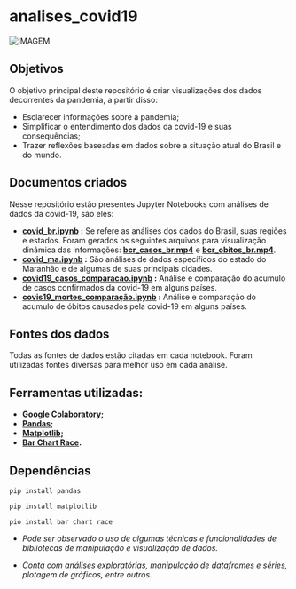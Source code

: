 # analises_covid19


![IMAGEM](https://github.com/cecellhax/analises_covid19/blob/main/capa_covid.png)

## Objetivos
O objetivo principal deste repositório é criar visualizações dos dados decorrentes da pandemia, a partir disso:
- Esclarecer informações sobre a pandemia;
- Simplificar o entendimento dos dados da covid-19 e suas consequências;
- Trazer reflexões baseadas em dados sobre a situação atual do Brasil e do mundo.


## Documentos criados

Nesse repositório estão presentes Jupyter Notebooks com análises de dados da covid-19, são eles:

- **[covid_br.ipynb](https://github.com/cecellhax/analises_covid19/blob/main/covid_br.ipynb) :**
Se refere as análises dos dados do Brasil, suas regiões e estados. Foram gerados os seguintes arquivos para visualização dinâmica das informações: [**bcr_casos_br.mp4**](https://github.com/cecellhax/analises_covid19/blob/main/bcr_casos_br.mp4) e [**bcr_obitos_br.mp4**](https://github.com/cecellhax/analises_covid19/blob/main/bcr_obitos_br.mp4).
- **[covid_ma.ipynb](https://github.com/cecellhax/analises_covid19/blob/main/covid_ma.ipynb) :**
São análises de dados específicos do estado do Maranhão e de algumas de suas principais cidades.
- **[covid19_casos_comparacao.ipynb](https://github.com/cecellhax/analises_covid19/blob/main/covid19_casos_comparacao.ipynb) :**
Análise e comparação do acumulo de casos confirmados da covid-19 em alguns países.
- **[covis19_mortes_comparação.ipynb](https://github.com/cecellhax/analises_covid19/blob/main/covis19_mortes_compara%C3%A7%C3%A3o.ipynb) :**
Análise e comparação do acumulo de óbitos causados pela covid-19 em alguns países.

 
## Fontes dos dados
Todas as fontes de dados estão citadas em cada notebook.
Foram utilizadas fontes diversas para melhor uso em cada análise.

## Ferramentas utilizadas:

- **[Google Colaboratory](https://colab.research.google.com);**
- **[Pandas](https://pandas.pydata.org/pandas-docs/stable/);**
- **[Matplotlib](https://matplotlib.org/);**
- **[Bar Chart Race](https://www.dexplo.org/bar_chart_race/).**

## Dependências

`pip install pandas`

`pip install matplotlib`

`pio install bar chart race`
- *Pode ser observado o uso de algumas técnicas e funcionalidades de bibliotecas de manipulação e visualização de dados.*

- *Conta com análises exploratórias, manipulação de dataframes e séries, plotagem de gráficos, entre outros.*
